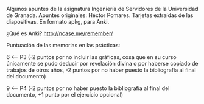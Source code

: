 Algunos apuntes de la asignatura Ingeniería de Servidores de la Universidad de Granada. Apuntes originales: Héctor Pomares. Tarjetas extraídas de las diapositivas. En formato apkg, para Anki.


¿Qué es Anki? http://ncase.me/remember/


Puntuación de las memorias en las prácticas:

6 <-- P3 (-2 puntos por no incluir las gráficas, cosa que en su curso únicamente se pudo deducir por revelación divina o por haberse copiado de trabajos de otros años, -2 puntos por no haber puesto la bibliografía al final del documento)

9 <-- P4 (-2 puntos por no haber puesto la bibliografía al final del documento, +1 punto por el ejercicio opcional)
